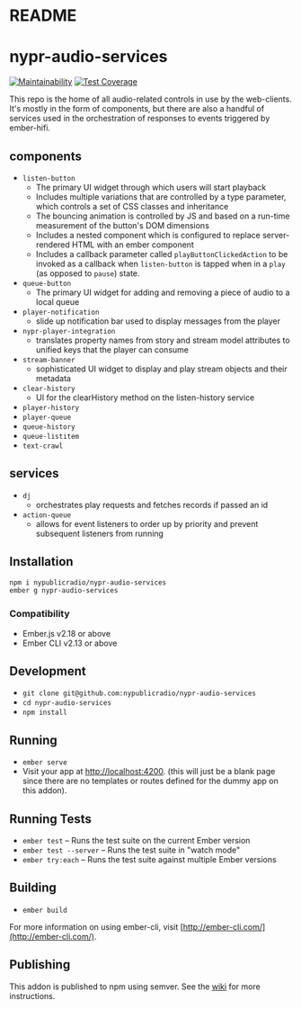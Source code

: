 # README

nypr-audio-services
==============================================================================

[![Maintainability](https://api.codeclimate.com/v1/badges/6afbef5dc3fef59ec322/maintainability)](https://codeclimate.com/github/nypublicradio/nypr-audio-services/maintainability)
[![Test Coverage](https://api.codeclimate.com/v1/badges/6afbef5dc3fef59ec322/test_coverage)](https://codeclimate.com/github/nypublicradio/nypr-audio-services/test_coverage)

This repo is the home of all audio-related controls in use by the web-clients. It's mostly in the form of components, but there are also a handful of services used in the orchestration of responses to events triggered by ember-hifi.

## components
* `listen-button`
  * The primary UI widget through which users will start playback
  * Includes multiple variations that are controlled by a type parameter, which controls a set of CSS classes and inheritance
  * The bouncing animation is controlled by JS and based on a run-time measurement of the button's DOM dimensions
  * Includes a nested component which is configured to replace server-rendered HTML with an ember component
  * Includes a callback parameter called `playButtonClickedAction` to be invoked as a callback when `listen-button` is tapped when in a `play` (as opposed to `pause`) state.
* `queue-button`
  * The primary UI widget for adding and removing a piece of audio to a local queue
* `player-notification`
  * slide up notification bar used to display messages from the player
* `nypr-player-integration`
  * translates property names from story and stream model attributes to unified keys that the player can consume
* `stream-banner`
  * sophisticated UI widget to display and play stream objects and their metadata
* `clear-history`
  * UI for the clearHistory method on the listen-history service
* `player-history`
* `player-queue`
* `queue-history`
* `queue-listitem`
* `text-crawl`

## services
* `dj`
  * orchestrates play requests and fetches records if passed an id
* `action-queue`
  * allows for event listeners to order up by priority and prevent subsequent listeners from running

## Installation

```sh
npm i nypublicradio/nypr-audio-services
ember g nypr-audio-services
```

### Compatibility

* Ember.js v2.18 or above
* Ember CLI v2.13 or above

## Development

* `git clone git@github.com:nypublicradio/nypr-audio-services`
* `cd nypr-audio-services`
* `npm install`

## Running

* `ember serve`
* Visit your app at [http://localhost:4200](http://localhost:4200).
(this will just be a blank page since there are no templates or routes defined for the dummy app on this addon).

## Running Tests

* `ember test` – Runs the test suite on the current Ember version
* `ember test --server` – Runs the test suite in "watch mode"
* `ember try:each` – Runs the test suite against multiple Ember versions

## Building

* `ember build`

For more information on using ember-cli, visit [http://ember-cli.com/](http://ember-cli.com/).

## Publishing

This addon is published to npm using semver. See the [wiki](https://wiki2.wnyc.org/index.php?title=WebClient:Developer_Guide) for more instructions.
